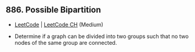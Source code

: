 ## 886. Possible Bipartition

-  [LeetCode](https://leetcode.com/problems/possible-bipartition/) | [LeetCode CH](https://leetcode.cn/problems/possible-bipartition/) (Medium)

-   Determine if a graph can be divided into two groups such that no two nodes of the same group are connected.

